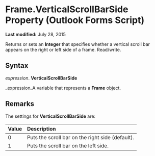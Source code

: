 
# Frame.VerticalScrollBarSide Property (Outlook Forms Script)

 **Last modified:** July 28, 2015

Returns or sets an  **Integer** that specifies whether a vertical scroll bar appears on the right or left side of a frame. Read/write.

## Syntax

 _expression_. **VerticalScrollBarSide**

 _expression_A variable that represents a  **Frame** object.


## Remarks

The settings for  **VerticalScrollBarSide** are:



|**Value**|**Description**|
|:-----|:-----|
|0|Puts the scroll bar on the right side (default).|
|1|Puts the scroll bar on the left side.|
